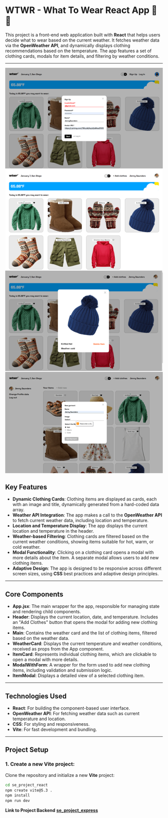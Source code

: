 # **WTWR - What To Wear React App** 🧥🧳

This project is a front-end web application built with **React** that helps users decide what to wear based on the current weather. It fetches weather data via the **OpenWeather API**, and dynamically displays clothing recommendations based on the temperature. The app features a set of clothing cards, modals for item details, and filtering by weather conditions.

---

![Project screenshot](src/assets/WTWR-screenshot-4.png)
![Project screenshot](src/assets/WTWR-screenshot-1.png)
![Project screenshot](src/assets/wtwr-screenshot-2.png)
![Project screenshot](src/assets/wtwr-screenshot-3.png)


## **Key Features**

- **Dynamic Clothing Cards**: Clothing items are displayed as cards, each with an image and title, dynamically generated from a hard-coded data array.
- **Weather API Integration**: The app makes a call to the **OpenWeather API** to fetch current weather data, including location and temperature.
- **Location and Temperature Display**: The app displays the current location and temperature in the header.
- **Weather-based Filtering**: Clothing cards are filtered based on the current weather conditions, showing items suitable for hot, warm, or cold weather.
- **Modal Functionality**: Clicking on a clothing card opens a modal with more details about the item. A separate modal allows users to add new clothing items.
- **Adaptive Design**: The app is designed to be responsive across different screen sizes, using **CSS** best practices and adaptive design principles.

---

## **Core Components**

- **App.jsx**: The main wrapper for the app, responsible for managing state and rendering child components.
- **Header**: Displays the current location, date, and temperature. Includes an "Add Clothes" button that opens the modal for adding new clothing items.
- **Main**: Contains the weather card and the list of clothing items, filtered based on the weather data.
- **WeatherCard**: Displays the current temperature and weather conditions, received as props from the App component.
- **ItemCard**: Represents individual clothing items, which are clickable to open a modal with more details.
- **ModalWithForm**: A wrapper for the form used to add new clothing items, including validation and submission logic.
- **ItemModal**: Displays a detailed view of a selected clothing item.

---

## **Technologies Used**

- **React**: For building the component-based user interface.
- **OpenWeather API**: For fetching weather data such as current temperature and location.
- **CSS**: For styling and responsiveness.
- **Vite**: For fast development and bundling.

---

## **Project Setup**

### 1. Create a new Vite project:

Clone the repository and initialize a new **Vite** project:

```bash
cd se_project_react
npm create vite@5.3 .
npm install
npm run dev
```

**Link to Project Backend**
[**se_project_express**](https://github.com/JennyGlover/se_project_express)
